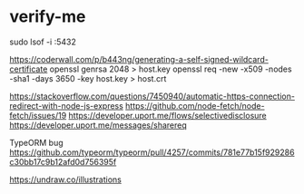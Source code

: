 # verify-me

sudo lsof -i :5432

https://coderwall.com/p/b443ng/generating-a-self-signed-wildcard-certificate
openssl genrsa 2048 > host.key
openssl req -new -x509 -nodes -sha1 -days 3650 -key host.key > host.crt

https://stackoverflow.com/questions/7450940/automatic-https-connection-redirect-with-node-js-express
https://github.com/node-fetch/node-fetch/issues/19
https://developer.uport.me/flows/selectivedisclosure
https://developer.uport.me/messages/sharereq

TypeORM bug
https://github.com/typeorm/typeorm/pull/4257/commits/781e77b15f929286c30bb17c9b12afd0d756395f

https://undraw.co/illustrations
